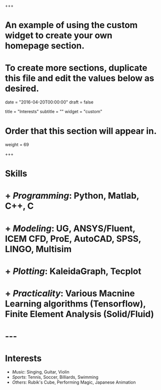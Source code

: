 +++
# An example of using the custom widget to create your own homepage section.
# To create more sections, duplicate this file and edit the values below as desired.

date = "2016-04-20T00:00:00"
draft = false

title = "Interests"
subtitle = ""
widget = "custom"

# Order that this section will appear in.
weight = 69

+++
# __Skills__

# + *Programming*: Python, Matlab, C++, C
# + *Modeling*: UG, ANSYS/Fluent, ICEM CFD, ProE, AutoCAD, SPSS, LINGO, Multisim
# + *Plotting*: KaleidaGraph, Tecplot
# + *Practicality*: Various Macnine Learning algorithms (Tensorflow), Finite Element Analysis (Solid/Fluid)

# ---
# __Interests__

+ *Music*: Singing, Guitar, Violin
+ *Sports*: Tennis, Soccer, Billiards, Swimming
+ *Others*: Rubik's Cube, Performing Magic, Japanese Animation

